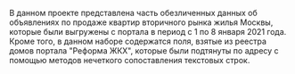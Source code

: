 В данном проекте представлена часть обезличенных данных об объявлениях по продаже квартир вторичного рынка жилья Москвы, которые были выгружены с портала в период с 1 по 8 января 2021 года. Кроме того, в данном наборе содержатся поля, взятые из реестра домов портала "Реформа ЖКХ", которые были подтянуты по адресу с помощью методов нечеткого сопоставления текстовых строк.
